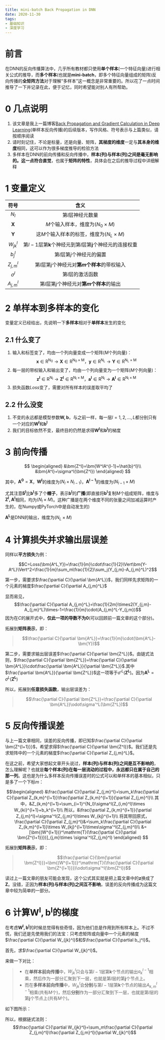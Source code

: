 ```yaml
---
title: mini-batch Back Propagation in DNN
date: 2020-11-30
tags:
- 基础知识
- 深度学习
---
```


# 前言
在DNN的反向传播算法中，几乎所有教材都只使用**单个样本**(一个特征向量)进行相关公式的推导，而**多个样本**(也就是**mini-batch**，即多个特征向量组成的矩阵)反向传播的**全矩阵方法**对于理解“多样本”这一概念是非常重要的。所以花了一点时间推导了一下并记录在此，便于记忆，同时希望能对别人有所帮助。

# 0 几点说明
1. 该文章是我上一篇博客[Back Propagation and Gradient Calculation in Deep Learning](https://hannlp.github.io/2020-11-06-Back-Propagation-and-Gradient-Calculation-in-Deep-Learning/)(单样本反向传播)的后续版本，写作风格、符号表示与上篇类似，请按顺序阅读
2. 请时刻记住，不论是标量，还是向量、矩阵，**其梯度的维度**一定与**其本身的维度**相同，这可以作为很多梯度推导的检验方法
3. 多样本在DNN的前向传播和反向传播中，**样本(列)与样本(列)**之间是毫无影响的。这一点**符合直觉**，也属于**矩阵的特性**，具体会在之后的推导过程中详细解释

# 1 变量定义

|    符号     |                               含义                               |
| :---------: | :--------------------------------------------------------------: |
|    $N_l$    |                        第$l$层神经元数量                         |
|  $\bm{X}$   |               $M$个输入样本，维度为($N_0\times M$)               |
|  $\bm{Y}$   |           这$M$个输入样本的标签，维度为($N_L\times M$)           |
| $W_{jk}^l$  | 第$l-1$层第$\bm{k}$个神经元到第$l$层第$\bm{j}$个神经元的连接权重 |
|   $b_j^l$   |                    第$l$层第$j$个神经元的偏置                    |
| $Z_{j,m}^l$ |         第$l$层第$j$个神经元对**第$m$个样本**的带权输入          |
| $\sigma^l$  |                        第$l$层的激活函数                         |
| $A_{j,m}^l$ |           第$l$层第$j$个神经元对**第$m$个样本**的输出            |


# 2 单样本到多样本的变化
变量定义已经给出，先说明一下**多样本**相对于**单样本**发生的变化

## 2.1 什么变了
1. 输入和标签变了，均由一个列向量变成一个矩阵($M$个列向量)：$$\bm{x}\in \bm{\mathrm{R^{N_0}}}\rightarrow\bm{X}\in \bm{\mathrm{R^{N_0\times M}}}，\bm{y}\in \bm{\mathrm{R^{N_L}}}\rightarrow\bm{Y}\in \bm{\mathrm{R^{N_L\times M}}}$$
2. 每一层的带权输入和输出变了，均由一个列向量变为一个矩阵($M$个列向量)：$$\bm{z^l}\in \bm{\mathrm{R^{N_l}}}\rightarrow\bm{Z^l}\in \bm{\mathrm{R^{N_l\times M}}}，\bm{a^l}\in \bm{\mathrm{R^{N_l}}}\rightarrow\bm{A^l}\in \bm{\mathrm{R^{N_l\times M}}}$$
3. 损失函数$Loss$变了，需要对所有样本的误差取平均了

## 2.2 什么没变
1. 不变的永远都是模型参数$\bm{W,b}$，与之前一样，每一层$l=1,2,...,L$都分别只有一个对应的$\bm{W^l}$和$\bm{b^l}$
2. 我们的目标依然不变，最终目的仍然是求得$\bm{W^l}$和$\bm{b^l}$的梯度

# 3 前向传播

$$
\begin{aligned}
&\bm{Z^l}=\bm{W^lA^{l-1}+\hat{b}^l}\\
&\bm{A^l}=\sigma^l(\bm{Z^l})     
\end{aligned}
$$

其中，$\bm{A^0}=\bm{X}$，$\bm{W^l}$的维度为$(N_{l}\times N_{l-1})$，$\bm{A^{l-1}}$的维度为$(N_{l-1}\times M)$

尤其注意$\bm{\hat{b}^l}$比$\bm{b^l}$多了个**帽子**，表示$\bm{b^l}$的**广播**(即直接将$\bm{b^l}$复制$M$个组成矩阵，维度与$\bm{Z^l,A^l}$相同，均为$(N_l\times M)$。这种广播是在两个维度不同的张量之间加减运算时产生的，在Numpy或PyTorch中是自动发生的)

$\bm{A^L}$是DNN的输出，维度为$(N_L\times M)$

# 4 计算损失并求输出层误差
同样以**平方损失**为例：

$$C=Loss(\bm{A^L,Y})=\frac{1}{m}\cdot\frac{1}{2}\Vert\bm{Y-A^L}\Vert^2=\frac{1}{m}\sum_m\frac{1}{2}\sum_j(Y_{j,m}-A_{j,m}^L)^2$$

第一步，需要求$\frac{\partial C}{\partial \bm{A^L}}$，我们同样先求矩阵的一个元素的梯度$\frac{\partial C}{\partial A_{j,m}^L}$

显而易见，$$\frac{\partial C}{\partial A_{j,m}^L}=\frac{1}{2m}\times2(Y_{j,m}-A_{j,m}^L)\times-1=\frac{1}{m}\cdot(A_{j,m}^L-Y_{j,m})$$
因为在$C$的展开式中，**仅此一项的导数不为0**(可以回顾前一篇文章的这个部分)。

拓展到**矩阵表示**，即：
> $$\frac{\partial C}{\partial \bm{A^L}}=\frac{1}{m}\cdot(\bm{A^L}-\bm{Y})$$

第二步，需要求输出层误差$\frac{\partial C}{\partial \bm{Z^L}}$。由链式法则，$\frac{\partial C}{\partial \bm{Z^L}}=\frac{\partial C}{\partial \bm{A^L}}\cdot\frac{\partial \bm{A^L}}{\partial \bm{Z^L}}$.其中$\frac{\partial \bm{A^L}}{\partial \bm{Z^L}}$这一项等于$\sigma'^L(\bm{Z^L})$。因为$\bm{A^L}=\sigma^L(\bm{Z^L})$

所以，拓展到**任意损失函数**，输出层误差为：
> $$\frac{\partial C}{\partial \bm{Z^L}}=\frac{\partial C}{\partial \bm{A^L}}\odot\sigma'^L(\bm{Z^L})$$

# 5 反向传播误差
与上一篇文章相同，误差的反向传播，即已知$\frac{\partial C}{\partial \bm{Z^{l+1}}}$，希望求得$\frac{\partial C}{\partial \bm{Z^l}}$。我们还是先求矩阵中的一个元素的梯度$\frac{\partial C}{\partial Z_{j,m}^L}$。

在这之前，希望大家想起文章开头说过，**样本(列)与样本(列)之间是互不影响的**，怎么理解呢？也就是**每个样本(列)在每一层流动的过程中，永远都只在属于自己的那一列**。这也是为什么多样本反向传播误差时的公式可以和单样本的基本相似，只是多了一个下标$m$：

$$\begin{aligned}
    &\frac{\partial C}{\partial Z_{j,m}^l}=\sum_k\frac{\partial C}{\partial Z_{k,m}^{l+1}}\frac{\partial Z_{k,m}^{l+1}}{\partial Z_{j,m}^l}\\
    其中，&Z_{k,m}^{l+1}=\sum_{i=1}^{N_l}\sigma^l(Z_{i,m}^l)\times W_{ki}^{l+1}+b_k^{l+1}\\
    所以，&\frac{\partial Z_{k,m}^{l+1}}{\partial Z_{j,m}^l}=\sigma'^l(Z_{j,m}^l)\times W_{kj}^{l+1}\\
    将其带回原式，\frac{\partial C}{\partial Z_{j,m}^l}&=\sum_k\frac{\partial C}{\partial Z_{k,m}^{l+1}}\times W_{kj}^{l+1}\times\sigma'^l(Z_{j,m}^l)\\
    &=[\bm{(W^{l+1})}^\mathrm{T}(\frac{\partial C}{\partial \bm{Z^{l+1}}})]_{j,m}\times \sigma'^l(Z_{j,m}^l)
\end{aligned}
$$

拓展到**矩阵表示**，即：
> $$\frac{\partial C}{\bm{\partial \bm{Z^l}}}=\bm{(W^{l+1})}^\mathrm{T}(\frac{\partial C}{\partial \bm{Z^{l+1}}})\odot\sigma'^l(\bm{Z^l})$$

读过上一篇文章的朋友可能会发现，这个公式其实就是把上篇文章中的$\bm{z}$换成了$\bm{Z}$。没错，正因为**样本(列)与样本(列)之间互不影响**，误差的反向传播成为这篇文章中较为简单的一部分。

# 6 计算$\bm{W^l,b^l}$的梯度
在考虑$\bm{W^l,b^l}$的时候总觉得有些奇怪，因为他们总是作用到所有样本上。不过不慌，我们还是先使用我们的法宝：只考虑矩阵或向量中一个元素的梯度$\frac{\partial C}{\partial W_{jk}^l}$和$\frac{\partial C}{\partial b_j^l}$。

首先，求$\frac{\partial C}{\partial W_{jk}^l}$。

来做一下对比：
>* 在**单样本前向传播**中，$W_{jk}^l$只会与第$l-1$层第$\bm{k}$个节点的输出$a_k^{l-1}$相乘，然后作为一部分汇聚到下一层，也就是第$l$层的第$\bm{j}$个节点上。
>* 而在**多样本前向传播**中，$W_{jk}^l$会**分别**与第$l-1$层第$\bm{k}$个节点的输出$A_{k,m}^{l-1}$相乘(共有$M$个)，然后**分别**作为一部分汇聚到下一层，也就是第$l$层的第$\bm{j}$个节点上(共有$M$个)。

如下图所示：

所以，根据链式法则：$$\frac{\partial C}{\partial W_{jk}^l}=\sum_m\frac{\partial C}{\partial Z_{j,m}^l}\frac{\partial Z_{j,m}^l}{\partial W_{jk}^l}$$
